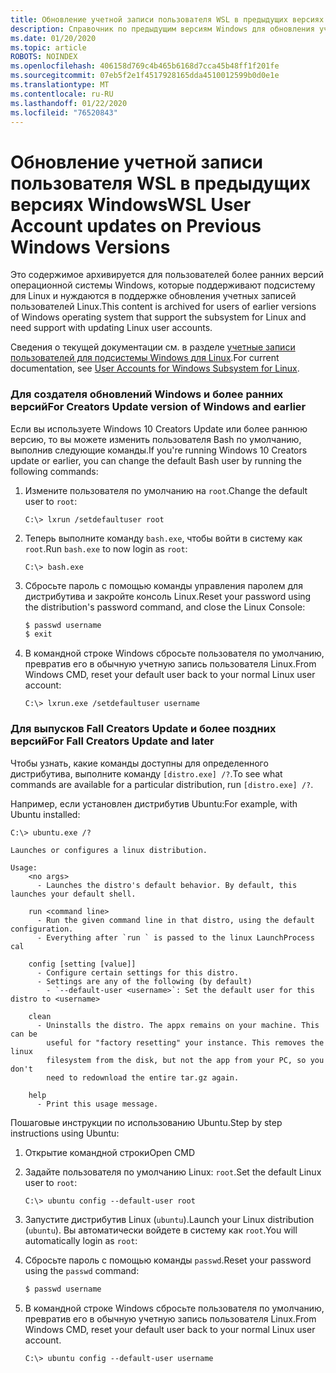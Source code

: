 ```yaml
---
title: Обновление учетной записи пользователя WSL в предыдущих версиях Windows
description: Справочник по предыдущим версиям Windows для обновления учетных записей пользователей Linux с помощью подсистемы Windows для Linux.
ms.date: 01/20/2020
ms.topic: article
ROBOTS: NOINDEX
ms.openlocfilehash: 406158d769c4b465b6168d7cca45b48ff1f201fe
ms.sourcegitcommit: 07eb5f2e1f4517928165dda4510012599b0d0e1e
ms.translationtype: MT
ms.contentlocale: ru-RU
ms.lasthandoff: 01/22/2020
ms.locfileid: "76520843"
---
```

# <a name="wsl-user-account-updates-on-previous-windows-versions"></a><span data-ttu-id="eb048-103">Обновление учетной записи пользователя WSL в предыдущих версиях Windows</span><span class="sxs-lookup"><span data-stu-id="eb048-103">WSL User Account updates on Previous Windows Versions</span></span>

<span data-ttu-id="eb048-104">Это содержимое архивируется для пользователей более ранних версий операционной системы Windows, которые поддерживают подсистему для Linux и нуждаются в поддержке обновления учетных записей пользователей Linux.</span><span class="sxs-lookup"><span data-stu-id="eb048-104">This content is archived for users of earlier versions of Windows operating system that support the subsystem for Linux and need support with updating Linux user accounts.</span></span>

<span data-ttu-id="eb048-105">Сведения о текущей документации см. в разделе [учетные записи пользователей для подсистемы Windows для Linux](../user-support.md).</span><span class="sxs-lookup"><span data-stu-id="eb048-105">For current documentation, see [User Accounts for Windows Subsystem for Linux](../user-support.md).</span></span>

### <a name="for-creators-update-version-of-windows-and-earlier"></a><span data-ttu-id="eb048-106">Для создателя обновлений Windows и более ранних версий</span><span class="sxs-lookup"><span data-stu-id="eb048-106">For Creators Update version of Windows and earlier</span></span>

<span data-ttu-id="eb048-107">Если вы используете Windows 10 Creators Update или более раннюю версию, то вы можете изменить пользователя Bash по умолчанию, выполнив следующие команды.</span><span class="sxs-lookup"><span data-stu-id="eb048-107">If you're running Windows 10 Creators update or earlier, you can change the default Bash user by running the following commands:</span></span>

1. <span data-ttu-id="eb048-108">Измените пользователя по умолчанию на `root`.</span><span class="sxs-lookup"><span data-stu-id="eb048-108">Change the default user to `root`:</span></span>

    ```console
    C:\> lxrun /setdefaultuser root
    ```

1. <span data-ttu-id="eb048-109">Теперь выполните команду `bash.exe`, чтобы войти в систему как `root`.</span><span class="sxs-lookup"><span data-stu-id="eb048-109">Run `bash.exe` to now login as `root`:</span></span>

    ```console
    C:\> bash.exe
    ```

1. <span data-ttu-id="eb048-110">Сбросьте пароль с помощью команды управления паролем для дистрибутива и закройте консоль Linux.</span><span class="sxs-lookup"><span data-stu-id="eb048-110">Reset your password using the distribution's password command, and close the Linux Console:</span></span>

    ```BASH
    $ passwd username
    $ exit
    ```

1. <span data-ttu-id="eb048-111">В командной строке Windows сбросьте пользователя по умолчанию, превратив его в обычную учетную запись пользователя Linux.</span><span class="sxs-lookup"><span data-stu-id="eb048-111">From Windows CMD, reset your default user back to your normal Linux user account:</span></span>

    ```console
    C:\> lxrun.exe /setdefaultuser username
    ```

### <a name="for-fall-creators-update-and-later"></a><span data-ttu-id="eb048-112">Для выпусков Fall Creators Update и более поздних версий</span><span class="sxs-lookup"><span data-stu-id="eb048-112">For Fall Creators Update and later</span></span>

<span data-ttu-id="eb048-113">Чтобы узнать, какие команды доступны для определенного дистрибутива, выполните команду `[distro.exe] /?`.</span><span class="sxs-lookup"><span data-stu-id="eb048-113">To see what commands are available for a particular distribution, run `[distro.exe] /?`.</span></span>
    
<span data-ttu-id="eb048-114">Например, если установлен дистрибутив Ubuntu:</span><span class="sxs-lookup"><span data-stu-id="eb048-114">For example, with Ubuntu installed:</span></span>

```console
C:\> ubuntu.exe /?

Launches or configures a linux distribution.

Usage:
    <no args>
      - Launches the distro's default behavior. By default, this launches your default shell.

    run <command line>
      - Run the given command line in that distro, using the default configuration.
      - Everything after `run ` is passed to the linux LaunchProcess cal

    config [setting [value]]
      - Configure certain settings for this distro.
      - Settings are any of the following (by default)
        - `--default-user <username>`: Set the default user for this distro to <username>

    clean
      - Uninstalls the distro. The appx remains on your machine. This can be
        useful for "factory resetting" your instance. This removes the linux
        filesystem from the disk, but not the app from your PC, so you don't
        need to redownload the entire tar.gz again.

    help
      - Print this usage message.
```

<span data-ttu-id="eb048-115">Пошаговые инструкции по использованию Ubuntu.</span><span class="sxs-lookup"><span data-stu-id="eb048-115">Step by step instructions using Ubuntu:</span></span>

1. <span data-ttu-id="eb048-116">Открытие командной строки</span><span class="sxs-lookup"><span data-stu-id="eb048-116">Open CMD</span></span>
1. <span data-ttu-id="eb048-117">Задайте пользователя по умолчанию Linux: `root`.</span><span class="sxs-lookup"><span data-stu-id="eb048-117">Set the default Linux user to `root`:</span></span>

    ```console
    C:\> ubuntu config --default-user root
    ```    

1. <span data-ttu-id="eb048-118">Запустите дистрибутив Linux (`ubuntu`).</span><span class="sxs-lookup"><span data-stu-id="eb048-118">Launch your Linux distribution (`ubuntu`).</span></span>  <span data-ttu-id="eb048-119">Вы автоматически войдете в систему как `root`.</span><span class="sxs-lookup"><span data-stu-id="eb048-119">You will automatically login as `root`:</span></span>

1. <span data-ttu-id="eb048-120">Сбросьте пароль с помощью команды `passwd`.</span><span class="sxs-lookup"><span data-stu-id="eb048-120">Reset your password using the `passwd` command:</span></span>

    ```BASH
    $ passwd username
    ```

1. <span data-ttu-id="eb048-121">В командной строке Windows сбросьте пользователя по умолчанию, превратив его в обычную учетную запись пользователя Linux.</span><span class="sxs-lookup"><span data-stu-id="eb048-121">From Windows CMD, reset your default user back to your normal Linux user account.</span></span>

    ```console
    C:\> ubuntu config --default-user username
    ```
